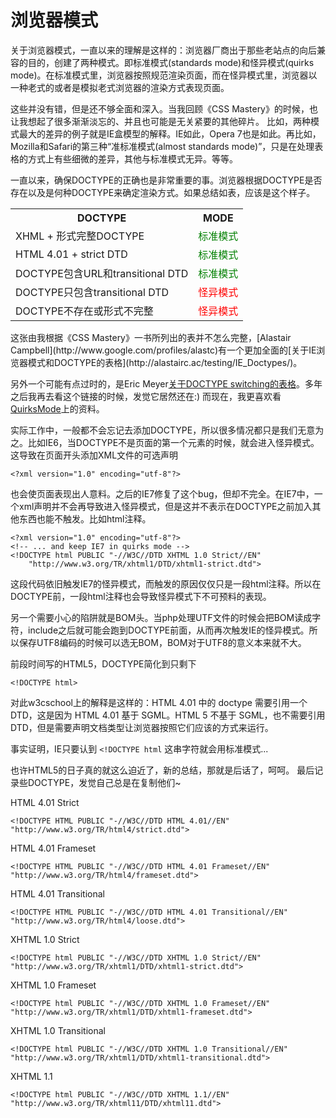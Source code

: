 # 浏览器模式

关于浏览器模式，一直以来的理解是这样的：浏览器厂商出于那些老站点的向后兼容的目的，创建了两种模式。即标准模式(standards mode)和怪异模式(quirks mode)。在标准模式里，浏览器按照规范渲染页面，而在怪异模式里，浏览器以一种老式的或者是模拟老式浏览器的渲染方式表现页面。

这些并没有错，但是还不够全面和深入。当我回顾《CSS Mastery》的时候，也让我想起了很多渐渐淡忘的、并且也可能是无关紧要的其他碎片。
比如，两种模式最大的差异的例子就是IE盒模型的解释。IE如此，Opera 7也是如此。再比如，Mozilla和Safari的第三种“准标准模式(almost standards mode)”，只是在处理表格的方式上有些细微的差异，其他与标准模式无异。等等。

一直以来，确保DOCTYPE的正确也是非常重要的事。浏览器根据DOCTYPE是否存在以及是何种DOCTYPE来确定渲染方式。如果总结如表，应该是这个样子。
<table>
	<tr>
		<th>DOCTYPE</th>
		<th>MODE</th>
	</tr>
	<tr>
		<td>XHML + 形式完整DOCTYPE</td>
		<td><span style="color:green">标准模式</span></td>
	</tr>
	<tr>
		<td>HTML 4.01 + strict DTD</td>
		<td><span style="color:green">标准模式</span></td>
	</tr>
	<tr>
		<td>DOCTYPE包含URL和transitional DTD</td>
		<td><span style="color:green">标准模式</span></td>
	</tr>
	<tr>
		<td>DOCTYPE只包含transitional DTD</td>
		<td><span style="color:red;">怪异模式</span></td>
	</tr>
	<tr>
		<td>DOCTYPE不存在或形式不完整</td>
		<td><span style="color:red;">怪异模式</span></td>
	</tr>
</table>
这张由我根据《CSS Mastery》一书所列出的表并不怎么完整，[Alastair Campbell](http://www.google.com/profiles/alastc)有一个更加全面的[关于IE浏览器模式和DOCTYPE的表格](http://alastairc.ac/testing/IE_Doctypes/)。

另外一个可能有点过时的，是Eric Meyer[关于DOCTYPE switching的表格](http://meyerweb.com/eric/dom/dtype/dtype-grid.html)。多年之后我再去看这个链接的时候，发觉它居然还在:) 
而现在，我更喜欢看[QuirksMode](http://www.quirksmode.org/)上的资料。

实际工作中，一般都不会忘记去添加DOCTYPE，所以很多情况都只是我们无意为之。比如IE6，当DOCTYPE不是页面的第一个元素的时候，就会进入怪异模式。这导致在页面开头添加XML文件的可选声明
```
<?xml version="1.0" encoding="utf-8"?>
```
也会使页面表现出人意料。之后的IE7修复了这个bug，但却不完全。在IE7中，一个xml声明并不会再导致进入怪异模式，但是这并不表示在DOCTYPE之前加入其他东西也能不触发。比如html注释。
```
<?xml version="1.0" encoding="utf-8"?> 
<!-- ... and keep IE7 in quirks mode --> 
<!DOCTYPE html PUBLIC "-//W3C//DTD XHTML 1.0 Strict//EN" 
	"http://www.w3.org/TR/xhtml1/DTD/xhtml1-strict.dtd">
```
这段代码依旧触发IE7的怪异模式，而触发的原因仅仅只是一段html注释。所以在DOCTYPE前，一段html注释也会导致怪异模式下不可预料的表现。

另一个需要小心的陷阱就是BOM头。当php处理UTF文件的时候会把BOM读成字符，include之后就可能会跑到DOCTYPE前面，从而再次触发IE的怪异模式。所以保存UTF8编码的时候可以选无BOM，BOM对于UTF8的意义本来就不大。

前段时间写的HTML5，DOCTYPE简化到只剩下
```
<!DOCTYPE html>
```
对此w3cschool上的解释是这样的：HTML 4.01 中的 doctype 需要引用一个 DTD，这是因为 HTML 4.01 基于 SGML。HTML 5 不基于 SGML，也不需要引用 DTD，但是需要声明文档类型让浏览器按照它们应该的方式来运行。

事实证明，IE只要认到 `<!DOCTYPE html` 这串字符就会用标准模式...

也许HTML5的日子真的就这么迫近了，新的总结，那就是后话了，呵呵。
最后记录些DOCTYPE，发觉自己总是在复制他们~

HTML 4.01 Strict
```
<!DOCTYPE HTML PUBLIC "-//W3C//DTD HTML 4.01//EN" "http://www.w3.org/TR/html4/strict.dtd">
```
HTML 4.01 Frameset
```
<!DOCTYPE HTML PUBLIC "-//W3C//DTD HTML 4.01 Frameset//EN" "http://www.w3.org/TR/html4/frameset.dtd">
```
HTML 4.01 Transitional
```
<!DOCTYPE HTML PUBLIC "-//W3C//DTD HTML 4.01 Transitional//EN" "http://www.w3.org/TR/html4/loose.dtd">
```
XHTML 1.0 Strict
```
<!DOCTYPE html PUBLIC "-//W3C//DTD XHTML 1.0 Strict//EN" "http://www.w3.org/TR/xhtml1/DTD/xhtml1-strict.dtd">
```
XHTML 1.0 Frameset
```
<!DOCTYPE html PUBLIC "-//W3C//DTD XHTML 1.0 Frameset//EN" "http://www.w3.org/TR/xhtml1/DTD/xhtml1-frameset.dtd">
```
XHTML 1.0 Transitional
```
<!DOCTYPE html PUBLIC "-//W3C//DTD XHTML 1.0 Transitional//EN" "http://www.w3.org/TR/xhtml1/DTD/xhtml1-transitional.dtd">
```
XHTML 1.1
```
<!DOCTYPE html PUBLIC "-//W3C//DTD XHTML 1.1//EN" "http://www.w3.org/TR/xhtml11/DTD/xhtml11.dtd">
```